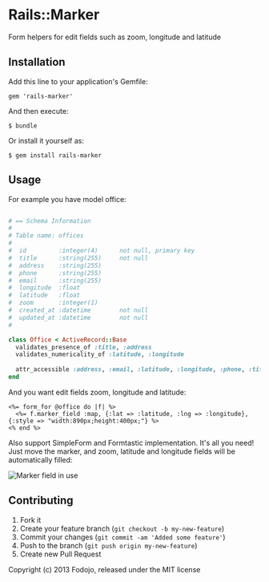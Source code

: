 # Rails::Marker

Form helpers for edit fields such as zoom, longitude and latitude

## Installation

Add this line to your application's Gemfile:

    gem 'rails-marker'

And then execute:

    $ bundle

Or install it yourself as:

    $ gem install rails-marker

## Usage

For example you have model office:

``` ruby

# == Schema Information
#
# Table name: offices
#
#  id         :integer(4)      not null, primary key
#  title      :string(255)     not null
#  address    :string(255)
#  phone      :string(255)
#  email      :string(255)
#  longitude  :float
#  latitude   :float
#  zoom       :integer(1)
#  created_at :datetime        not null
#  updated_at :datetime        not null
#

class Office < ActiveRecord::Base
  validates_presence_of :title, :address
  validates_numericality_of :latitude, :longitude
  
  attr_accessible :address, :email, :latitude, :longitude, :phone, :title, :is_visible, :zoom
end
```

And you want edit fields zoom, longitude and latitude:

``` erb
<%= form_for @office do |f| %>
  <%= f.marker_field :map, {:lat => :latitude, :lng => :longitude}, {:style => "width:890px;height:400px;"} %>
<% end %>
```
Also support SimpleForm and Formtastic implementation.
It's all you need! Just move the marker, and zoom, latitude and longitude fields will be automatically filled:

![Marker field in use](http://img205.imageshack.us/img205/9493/screenshotfrom201205231.png)

## Contributing

1. Fork it
2. Create your feature branch (`git checkout -b my-new-feature`)
3. Commit your changes (`git commit -am 'Added some feature'`)
4. Push to the branch (`git push origin my-new-feature`)
5. Create new Pull Request

Copyright (c) 2013 Fodojo, released under the MIT license
